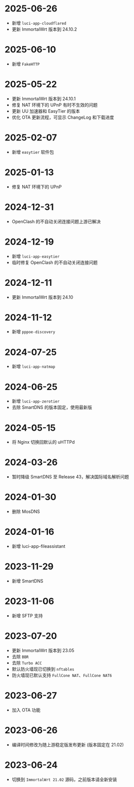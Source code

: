 # 2025-06-26
- 新增 `luci-app-cloudflared`
- 更新 ImmortalWrt 版本到 24.10.2

# 2025-06-10
- 新增 `FakeHTTP`

# 2025-05-22
- 更新 ImmortalWrt 版本到 24.10.1
- 修复 NAT 环境下的 UPnP 有时不生效的问题
- 更新 UU 加速器和 EasyTier 的版本
- 优化 OTA 更新流程，可显示 ChangeLog 和下载进度

# 2025-02-07
- 新增 `easytier` 软件包

# 2025-01-13
- 修复 NAT 环境下的 UPnP

# 2024-12-31
- OpenClash 的不自动关闭连接问题上游已解决

# 2024-12-19
- 新增 `luci-app-easytier`
- 临时修复 OpenClash 的不自动关闭连接问题

# 2024-12-11
- 更新 ImmortalWrt 版本到 24.10

# 2024-11-12
- 新增 `pppoe-discovery`

# 2024-07-25
- 新增 `luci-app-natmap`

# 2024-06-25
- 新增 `luci-app-zerotier`
- 去除 SmartDNS 的版本固定，使用最新版

# 2024-05-15
- 将 Nginx 切换回默认的 uHTTPd

# 2024-03-26
- 暂时降级 SmartDNS 至 Release 43，解决国际域名解析问题

# 2024-01-30
- 删除 MosDNS

# 2024-01-16
- 新增 luci-app-fileassistant

# 2023-11-29
- 新增 SmartDNS

# 2023-11-06
- 新增 SFTP 支持

# 2023-07-20
- 更新 ImmortalWrt 版本到 23.05
- 去除 `BBR`
- 去除 `Turbo ACC`
- 默认防火墙现已切换到 `nftables`
- 防火墙现已默认支持 `FullCone NAT`、`FullCone NAT6`

# 2023-06-27
- 加入 OTA 功能

# 2023-06-26
- 编译时间修改为随上游稳定版发布更新 (版本固定在 21.02)

# 2023-06-24
- 切换到 `ImmortalWrt 21.02` 源码，之前版本请全新安装
